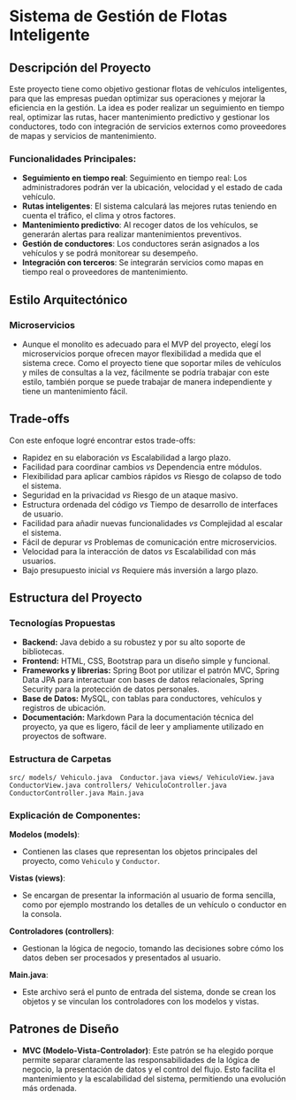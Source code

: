 # Sistema de Gestión de Flotas Inteligente

## Descripción del Proyecto

Este proyecto tiene como objetivo gestionar flotas de vehículos inteligentes, para que las empresas puedan optimizar 
sus operaciones y mejorar la eficiencia en la gestión. La idea es poder realizar un seguimiento en tiempo real, 
optimizar las rutas, hacer mantenimiento predictivo y gestionar los conductores, todo con integración de servicios 
externos como proveedores de mapas y servicios de mantenimiento.

### Funcionalidades Principales:

- **Seguimiento en tiempo real**: Seguimiento en tiempo real: Los administradores podrán ver la ubicación, velocidad 
y el estado de cada vehículo.
- **Rutas inteligentes**: El sistema calculará las mejores rutas teniendo en cuenta el tráfico, el clima y otros 
factores.
- **Mantenimiento predictivo**: Al recoger datos de los vehículos, se generarán alertas para realizar mantenimientos 
preventivos.
- **Gestión de conductores**: Los conductores serán asignados a los vehículos y se podrá monitorear su desempeño.
- **Integración con terceros**: Se integrarán servicios como mapas en tiempo real o proveedores de mantenimiento.

## Estilo Arquitectónico

### Microservicios
- Aunque el monolito es adecuado para el MVP del proyecto, elegí los microservicios porque ofrecen mayor flexibilidad 
a medida que el sistema crece. Como el proyecto tiene que soportar miles de vehículos y miles de consultas a la vez, 
fácilmente se podría trabajar con este estilo, también porque se puede trabajar de manera independiente y tiene un 
mantenimiento fácil.

## Trade-offs
Con este enfoque logré encontrar estos trade-offs:
- Rapidez en su elaboración *vs* Escalabilidad a largo plazo.
- Facilidad para coordinar cambios *vs* Dependencia entre módulos.
- Flexibilidad para aplicar cambios rápidos *vs* Riesgo de colapso de todo el sistema.
- Seguridad en la privacidad *vs* Riesgo de un ataque masivo.
- Estructura ordenada del código *vs* Tiempo de desarrollo de interfaces de usuario.
- Facilidad para añadir nuevas funcionalidades *vs* Complejidad al escalar el sistema.
- Fácil de depurar *vs* Problemas de comunicación entre microservicios.
- Velocidad para la interacción de datos *vs* Escalabilidad con más usuarios.
- Bajo presupuesto inicial *vs* Requiere más inversión a largo plazo.

## Estructura del Proyecto

### Tecnologías Propuestas
- **Backend:** Java debido a su robustez y por su alto soporte de bibliotecas.
- **Frontend:** HTML, CSS, Bootstrap para un diseño simple y funcional.
- **Frameworks y librerias:** Spring Boot por utilizar el patrón MVC, Spring Data JPA para interactuar con bases de 
datos relacionales, Spring Security para la protección de datos personales.
- **Base de Datos:** MySQL, con tablas para conductores, vehículos y registros de ubicación.
- **Documentación:** Markdown Para la documentación técnica del proyecto, ya que es ligero, fácil de leer y ampliamente 
utilizado en proyectos de software.

### Estructura de Carpetas
`src/
    models/
      Vehiculo.java 
      Conductor.java
    views/
      VehiculoView.java
      ConductorView.java
    controllers/
      VehiculoController.java
      ConductorController.java
    Main.java`

### Explicación de Componentes:

**Modelos (models)**:
- Contienen las clases que representan los objetos principales del proyecto, como `Vehiculo` y `Conductor`.

**Vistas (views)**:
- Se encargan de presentar la información al usuario de forma sencilla, como por ejemplo mostrando los detalles de un 
vehículo o conductor en la consola.

**Controladores (controllers)**:
- Gestionan la lógica de negocio, tomando las decisiones sobre cómo los datos deben ser procesados y presentados 
al usuario.

**Main.java**:
- Este archivo será el punto de entrada del sistema, donde se crean los objetos y se vinculan los controladores con 
los modelos y vistas.

## Patrones de Diseño

- **MVC (Modelo-Vista-Controlador)**: Este patrón se ha elegido porque permite separar claramente las responsabilidades 
de la lógica de negocio, la presentación de datos y el control del flujo. Esto facilita el mantenimiento y la 
escalabilidad del sistema, permitiendo una evolución más ordenada.
